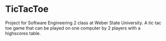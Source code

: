 # TicTacToe
Project for Software Engineering 2 class at Weber State University. A tic tac toe game that can be played on one computer by 2 players with a highscores table.
